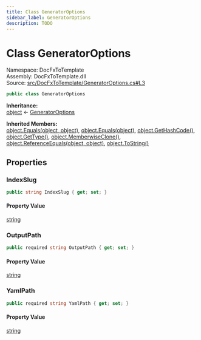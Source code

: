 ```yaml
---
title: Class GeneratorOptions
sidebar_label: GeneratorOptions
description: TODO
---
```


# Class GeneratorOptions
Namespace: DocFxToTemplate   
Assembly: DocFxToTemplate.dll  
Source: [src/DocFxToTemplate/GeneratorOptions.cs#L3](https://github.com/k-wojcik/DocFxToTemplate/blob/master/src/DocFxToTemplate/GeneratorOptions.cs#L3)    
   

```csharp title="src/DocFxToTemplate/GeneratorOptions.cs#L3" 
public class GeneratorOptions
```

**Inheritance:**   
[object](https://learn.microsoft.com/dotnet/api/system.object) &lt;- 
[GeneratorOptions](../DocFxToTemplate/GeneratorOptions)   

**Inherited Members:**   
[object.Equals(object, object)](https://learn.microsoft.com/dotnet/api/system.object.equals#system-object-equals(system-object-system-object)), [object.Equals(object)](https://learn.microsoft.com/dotnet/api/system.object.equals#system-object-equals(system-object)), [object.GetHashCode()](https://learn.microsoft.com/dotnet/api/system.object.gethashcode), [object.GetType()](https://learn.microsoft.com/dotnet/api/system.object.gettype), [object.MemberwiseClone()](https://learn.microsoft.com/dotnet/api/system.object.memberwiseclone), [object.ReferenceEquals(object, object)](https://learn.microsoft.com/dotnet/api/system.object.referenceequals), [object.ToString()](https://learn.microsoft.com/dotnet/api/system.object.tostring)   

   

## Properties
### IndexSlug
   
            
```csharp title="src/DocFxToTemplate/GeneratorOptions.cs#L8"
public string IndexSlug { get; set; }
```   

#### Property Value
[string](https://learn.microsoft.com/dotnet/api/system.string)   
   
### OutputPath
   
            
```csharp title="src/DocFxToTemplate/GeneratorOptions.cs#L6"
public required string OutputPath { get; set; }
```   

#### Property Value
[string](https://learn.microsoft.com/dotnet/api/system.string)   
   
### YamlPath
   
            
```csharp title="src/DocFxToTemplate/GeneratorOptions.cs#L5"
public required string YamlPath { get; set; }
```   

#### Property Value
[string](https://learn.microsoft.com/dotnet/api/system.string)   
   
   

   

   

   

   

   